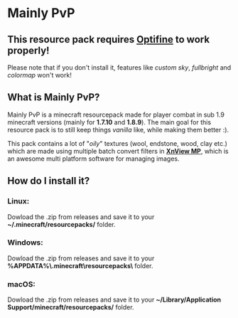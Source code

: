 # Mainly PvP
## This resource pack requires [Optifine](https://optifine.net) to work properly!
Please note that if you don't install it, features like *custom sky*, *fullbright* and *colormap* won't work!

## What is Mainly PvP?
Mainly PvP is a minecraft resourcepack made for player combat in sub 1.9 minecraft versions (mainly for **1.7.10** and **1.8.9**). The main goal for this resource pack is to still keep things *vanilla* like, while making them better :).

This pack contains a lot of "*oily*" textures (wool, endstone, wood, clay etc.) which are made using multiple batch convert filters in **[XnView MP](https://xnview.com)**, which is an awesome multi platform software for managing images.

## How do I install it?
### Linux:
Dowload the .zip from releases and save it to your **~/.minecraft/resourcepacks/** folder.
### Windows:
Dowload the .zip from releases and save it to your **%APPDATA%\\.minecraft\\resourcepacks\\** folder.
### macOS:
Dowload the .zip from releases and save it to your **~/Library/Application Support/minecraft/resourcepacks/** folder.